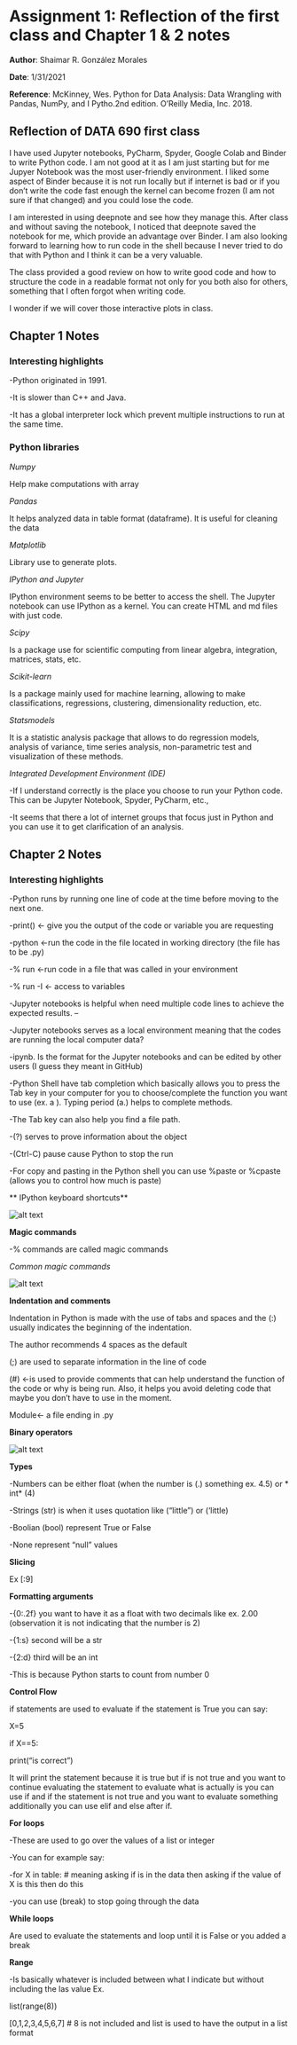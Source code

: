# Assignment 1: Reflection of the first class and Chapter 1 & 2 notes

**Author**: Shaimar R. González Morales

**Date**: 1/31/2021

**Reference**: McKinney, Wes. Python for Data Analysis: Data Wrangling with Pandas, NumPy, and I Pytho.2nd edition. O’Reilly Media, Inc. 2018.

## Reflection of DATA 690 first class 

I have used Jupyter notebooks, PyCharm, Spyder, Google Colab and Binder to write Python code. I am not good at it as I am just starting but for me Jupyer Notebook was the most user-friendly environment. I liked some aspect of Binder because it is not run locally but if internet is bad or if you don’t write the code fast enough the kernel can become frozen (I am not sure if that changed) and you could lose the code. 

I am interested in using deepnote and see how they manage this. After class and without saving the notebook, I noticed that deepnote saved the notebook for me, which provide an advantage over Binder. I am also looking forward to learning how to run code in the shell because I never tried to do that with Python and I think it can be a very valuable.

The class provided a good review on how to write good code and how to structure the code in a readable format not only for you both also for others, something that I often forgot when writing code.

I wonder if we will cover those interactive plots in class. 


## Chapter 1 Notes

### Interesting highlights

-Python originated in 1991. 

-It is slower than C++ and Java.

-It has a global interpreter lock which prevent multiple instructions to run at the same time.

### Python libraries

*Numpy*

Help make computations with array

*Pandas*

It helps analyzed data in table format (dataframe). It is useful for cleaning the data

*Matplotlib*

Library use to generate plots. 

*IPython and Jupyter*

IPython environment seems to be better to access the shell. The Jupyter notebook can use IPython as a kernel. You can create HTML and md files with just code.

*Scipy*

Is a package use for scientific computing from linear algebra, integration, matrices, stats, etc.

*Scikit-learn*

Is a package mainly used for machine learning, allowing to make classifications, regressions, clustering, dimensionality reduction, etc.

*Statsmodels*

It is a statistic analysis package that allows to do regression models, analysis of variance, time series analysis, non-parametric test and visualization of these methods.

*Integrated Development Environment (IDE)*

-If I understand correctly is the place you choose to run your Python code. This can be Jupyter Notebook, Spyder, PyCharm, etc., 

-It seems that there a lot of internet groups that focus just in Python and you can use it to get clarification of an analysis.

## Chapter 2 Notes


### Interesting highlights

-Python runs by running one line of code at the time before moving to the next one.

-print() <- give you the output of the code or variable you are requesting

-python <-run the code in the file located in working directory (the file has to be .py)

-% run <-run code in a file that was called in your environment

-% run -I <- access to variables

-Jupyter notebooks is helpful when need multiple code lines to achieve the expected results. –

-Jupyter notebooks serves as a local environment meaning that the codes are running the local computer data?

-ipynb. Is the format for the Jupyter notebooks and can be edited by other users (I guess they meant in GitHub)

-Python Shell have tab completion which basically allows you to press the Tab key in your computer for you to choose/complete the function you want to use (ex. a <Tab>). Typing period (a.<Tab>) helps to complete methods.

-The Tab key can also help you find a file path.

-(?) serves to prove information about the object

-(Ctrl-C) pause cause Python to stop the run

-For copy and pasting in the Python shell you can use %paste or %cpaste (allows you to control how much is paste)

** IPython keyboard shortcuts**

![alt text](image.jpg)
 
**Magic commands**

-% commands are called magic commands

*Common magic commands*

![alt text](image.jpg)

 
**Indentation and comments**

Indentation in Python is made with the use of tabs and spaces and the (:) usually indicates the beginning of the indentation.

The author recommends 4 spaces as the default

(;) are used to separate information in the line of code

(#) <-is used to provide comments that can help understand the function of the code or why is being run. Also, it helps you avoid deleting code that maybe you don’t have to use in the moment.

Module<- a file ending in .py

**Binary operators**


![alt text](image.jpg)
 

**Types**

-Numbers can be either float (when the number is (.) something ex. 4.5) or * int* (4)

-Strings (str) is when it uses quotation like (“little”) or (‘little)

-Boolian (bool) represent True or False

-None represent “null” values

**Slicing**

Ex [:9]

**Formatting arguments**

-{0:.2f} you want to have it as a float with two decimals like ex. 2.00 (observation it is not indicating that the number is 2)

-{1:s} second will be a str

-{2:d} third will be an int  

-This is because Python starts to count from number 0

**Control Flow**

if statements are used to evaluate if the statement is True you can say:

X=5

if X==5:

print(“is correct”)

It will print the statement because it is true but if is not true and you want to continue evaluating the statement to evaluate what is actually is you can use if and if the statement is not true and you want to evaluate something additionally you can use elif and else after if.

**For loops**

-These are used to go over the values of a list or integer

-You can for example say:

-for  X in table: # meaning asking if is in the data then asking if the value of X is this then do this 

-you can use (break) to stop going through the data

**While loops**

Are used to evaluate the statements and loop until it is False or you added a break

**Range**

-Is basically whatever is included between what I indicate but without including the las value
Ex.

list(range(8))

[0,1,2,3,4,5,6,7] # 8 is not included and list is used to have the output in a list format
